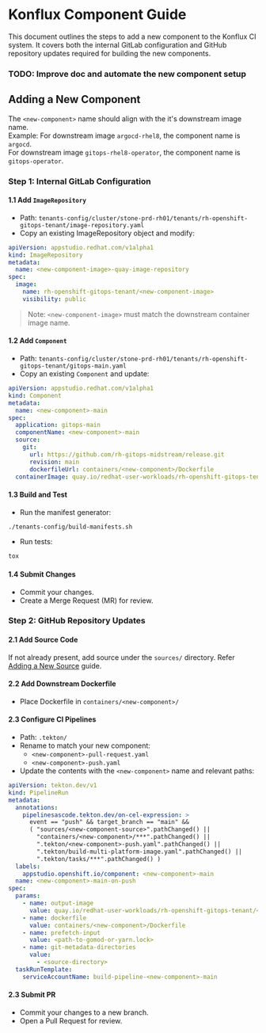 # Konflux Component Guide

This document outlines the steps to add a new component to the Konflux CI system. It covers both the internal GitLab configuration and GitHub repository updates required for building the new components.

### TODO: Improve doc and automate the new component setup

## Adding a New Component

The `<new-component>` name should align with the it's downstream image name.  
Example:
For downstream image `argocd-rhel8`, the component name is `argocd`.  
For downstream image `gitops-rhel8-operator`, the component name is `gitops-operator`.  

### Step 1: Internal GitLab Configuration

#### 1.1 Add `ImageRepository`

- Path: `tenants-config/cluster/stone-prd-rh01/tenants/rh-openshift-gitops-tenant/image-repository.yaml`
- Copy an existing ImageRepository object and modify:
```yaml
apiVersion: appstudio.redhat.com/v1alpha1
kind: ImageRepository
metadata:
  name: <new-component-image>-quay-image-repository
spec:
  image:
    name: rh-openshift-gitops-tenant/<new-component-image>
    visibility: public
```

>  Note: `<new-component-image>` must match the downstream container image name.

#### 1.2 Add `Component`

- Path:
`tenants-config/cluster/stone-prd-rh01/tenants/rh-openshift-gitops-tenant/gitops-main.yaml`
- Copy an existing `Component` and update:
```yaml
apiVersion: appstudio.redhat.com/v1alpha1
kind: Component
metadata:
  name: <new-component>-main
spec:
  application: gitops-main
  componentName: <new-component>-main
  source:
    git:
      url: https://github.com/rh-gitops-midstream/release.git
      revision: main
      dockerfileUrl: containers/<new-component>/Dockerfile
  containerImage: quay.io/redhat-user-workloads/rh-openshift-gitops-tenant/<new-component-image>
```

#### 1.3 Build and Test

- Run the manifest generator:
```bash
./tenants-config/build-manifests.sh
```
- Run tests:
```bash
tox
```

#### 1.4 Submit Changes

- Commit your changes.
- Create a Merge Request (MR) for review.

### Step 2: GitHub Repository Updates

#### 2.1 Add Source Code

If not already present, add source under the `sources/` directory. Refer [Adding a New Source](sources-guide.md#adding-a-new-source) guide.

#### 2.2 Add Downstream Dockerfile

- Place Dockerfile in `containers/<new-component>/`

#### 2.3 Configure CI Pipelines

- Path: `.tekton/`
- Rename to match your new component:
    - `<new-component>-pull-request.yaml`
    - `<new-component>-push.yaml`
- Update the contents with the `<new-component>` name and relevant paths:

```yaml
apiVersion: tekton.dev/v1
kind: PipelineRun
metadata:
  annotations:
    pipelinesascode.tekton.dev/on-cel-expression: >
      event == "push" && target_branch == "main" && 
      ( "sources/<new-component-source>".pathChanged() || 
        "containers/<new-component>/***".pathChanged() || 
        ".tekton/<new-component>-push.yaml".pathChanged() || 
        ".tekton/build-multi-platform-image.yaml".pathChanged() || 
        ".tekton/tasks/***".pathChanged() )
  labels:
    appstudio.openshift.io/component: <new-component>-main
  name: <new-component>-main-on-push
spec:
  params:
    - name: output-image
      value: quay.io/redhat-user-workloads/rh-openshift-gitops-tenant/<new-image>:{{revision}}
    - name: dockerfile
      value: containers/<new-component>/Dockerfile
    - name: prefetch-input
      value: <path-to-gomod-or-yarn.lock>
    - name: git-metadata-directories
      value:
        - <source-directory>
  taskRunTemplate:
    serviceAccountName: build-pipeline-<new-component>-main
```

#### 2.3 Submit PR

- Commit your changes to a new branch.
- Open a Pull Request for review.